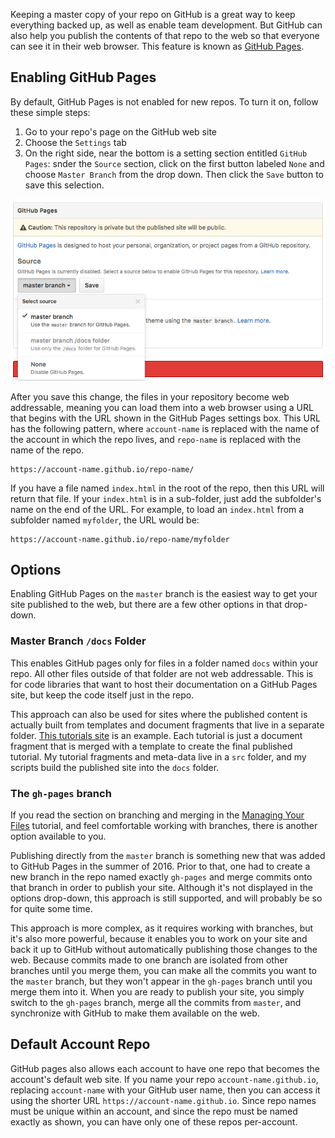 Keeping a master copy of your repo on GitHub is a great way to keep everything backed up, as well as enable team development. But GitHub can also help you publish the contents of that repo to the web so that everyone can see it in their web browser. This feature is known as [GitHub Pages](https://pages.github.com/).

## Enabling GitHub Pages

By default, GitHub Pages is not enabled for new repos. To turn it on, follow these simple steps:

1. Go to your repo's page on the GitHub web site
1. Choose the `Settings` tab
1. On the right side, near the bottom is a setting section entitled `GitHub Pages`: snder the `Source` section, click on the first button labeled `None` and choose `Master Branch` from the drop down. Then click the `Save` button to save this selection.

![GitHub Pages screenshot](img/github-pages.png)

After you save this change, the files in your repository become web addressable, meaning you can load them into a web browser using a URL that begins with the URL shown in the GitHub Pages settings box. This URL has the following pattern, where `account-name` is replaced with the name of the account in which the repo lives, and `repo-name` is replaced with the name of the repo.

```
https://account-name.github.io/repo-name/
```

If you have a file named `index.html` in the root of the repo, then this URL will return that file. If your `index.html` is in a sub-folder, just add the subfolder's name on the end of the URL. For example, to load an `index.html` from a subfolder named `myfolder`, the URL would be:

```
https://account-name.github.io/repo-name/myfolder
```

## Options

Enabling GitHub Pages on the `master` branch is the easiest way to get your site published to the web, but there are a few other options in that drop-down.

### Master Branch `/docs` Folder

This enables GitHub pages only for files in a folder named `docs` within your repo. All other files outside of that folder are not web addressable. This is for code libraries that want to host their documentation on a GitHub Pages site, but keep the code itself just in the repo.

This approach can also be used for sites where the published content is actually built from templates and document fragments that live in a separate folder. [This tutorials site](https://github.com/infx-web-win17/tutorials) is an example. Each tutorial is just a document fragment that is merged with a template to create the final published tutorial. My tutorial fragments and meta-data live in a `src` folder, and my scripts build the published site into the `docs` folder.

### The `gh-pages` branch

If you read the section on branching and merging in the [Managing Your Files](../managing-files#sec-branchingandmerging) tutorial, and feel comfortable working with branches, there is another option available to you.

Publishing directly from the `master` branch is something new that was added to GitHub Pages in the summer of 2016. Prior to that, one had to create a new branch in the repo named exactly `gh-pages` and merge commits onto that branch in order to publish your site. Although it's not displayed in the options drop-down, this approach is still supported, and will probably be so for quite some time.

This approach is more complex, as it requires working with branches, but it's also more powerful, because it enables you to work on your site and back it up to GitHub without automatically publishing those changes to the web. Because commits made to one branch are isolated from other branches until you merge them, you can make all the commits you want to the `master` branch, but they won't appear in the `gh-pages` branch until you merge them into it. When you are ready to publish your site, you simply switch to the `gh-pages` branch, merge all the commits from `master`, and synchronize with GitHub to make them available on the web.

## Default Account Repo

GitHub pages also allows each account to have one repo that becomes the account's default web site. If you name your repo `account-name.github.io`, replacing `account-name` with your GitHub user name, then you can access it using the shorter URL `https://account-name.github.io`. Since repo names must be unique within an account, and since the repo must be named exactly as shown, you can have only one of these repos per-account.
